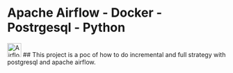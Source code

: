 # Apache Airflow - Docker - Postrgesql - Python
<img src="https://encrypted-tbn0.gstatic.com/images?q=tbn:ANd9GcT3EBBk3qLHKH6OVNKK7jtfe-cHnrgQFYqv0g&usqp=CAU" alt="Airflow" width="32" height="32"/>
## This project is a poc of how to do incremental and full strategy with postgresql and apache airflow.